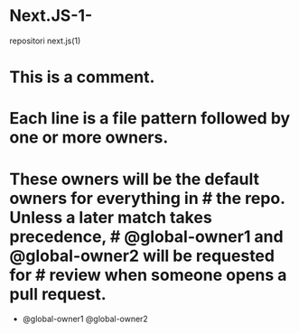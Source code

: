# Next.JS-1-
repositori next.js(1)
# This is a comment.
# Each line is a file pattern followed by one or more owners.
# These owners will be the default owners for everything in # the repo. Unless a later match takes precedence, # @global-owner1 and @global-owner2 will be requested for # review when someone opens a pull request.
*  @global-owner1 @global-owner2
